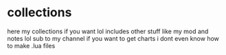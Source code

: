 # collections
here my collections if you want lol
includes other stuff like my mod and notes lol
sub to my channel if you want to get charts
i dont even know how to make .lua files
